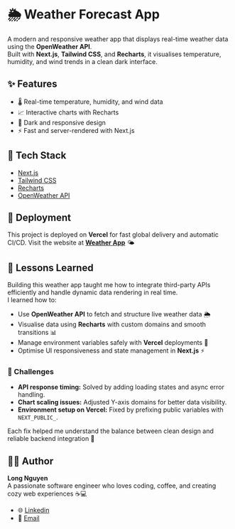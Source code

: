 
# 🌦️ Weather Forecast App

A modern and responsive weather app that displays real-time weather data using the **OpenWeather API**.  
Built with **Next.js**, **Tailwind CSS**, and **Recharts**, it visualises temperature, humidity, and wind trends in a clean dark interface.


## ✨ Features


- 🌡️ Real-time temperature, humidity, and wind data  
- 📈 Interactive charts with Recharts  
- 🌙 Dark and responsive design  
- ⚡ Fast and server-rendered with Next.js  


## 🧰 Tech Stack

- [Next.js](https://nextjs.org/)  
- [Tailwind CSS](https://tailwindcss.com/)  
- [Recharts](https://recharts.org/)  
- [OpenWeather API](https://openweathermap.org/api)


## 🚀 Deployment

This project is deployed on **Vercel** for fast global delivery and automatic CI/CD. Visit the website at **[Weather App](https://weather-app-flame-two-18.vercel.app/)** 🌤️

## 🧠 Lessons Learned

Building this weather app taught me how to integrate third-party APIs efficiently and handle dynamic data rendering in real time.  
I learned how to:
- Use **OpenWeather API** to fetch and structure live weather data 🌦️  
- Visualise data using **Recharts** with custom domains and smooth transitions 📊  
- Manage environment variables safely with **Vercel** deployments 🔐  
- Optimise UI responsiveness and state management in **Next.js** ⚡  

### 💪 Challenges
- **API response timing:** Solved by adding loading states and async error handling.  
- **Chart scaling issues:** Adjusted Y-axis domains for better data visibility.  
- **Environment setup on Vercel:** Fixed by prefixing public variables with `NEXT_PUBLIC_`.  

Each fix helped me understand the balance between clean design and reliable backend integration 💫
## 👩‍💻 Author
**Long Nguyen**  
A passionate software engineer who loves coding, coffee, and creating cozy web experiences ☕💻   
- 🌐 [Linkedin](https://www.linkedin.com/in/longngdev/)
- 💌 [Email](mailto:longng.dev@gmail.com)